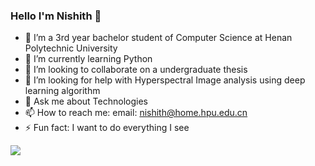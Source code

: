 ### Hello I'm Nishith 👋

- 🔭 I’m a 3rd year bachelor student of Computer Science at Henan Polytechnic University
- 🌱 I’m currently learning Python
- 👯 I’m looking to collaborate on a undergraduate thesis
- 🤔 I’m looking for help with Hyperspectral Image analysis using deep learning algorithm
- 💬 Ask me about Technologies 
- 📫 How to reach me: email: nishith@home.hpu.edu.cn
- ⚡ Fun fact: I want to do everything I see 

<img src="https://github-readme-stats.vercel.app/api?username=nishith170217&show_icons=true&title_color=ffffff&icon_color=bb2acf&text_color=daf7dc&bg_color=191919">
